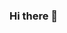 ### Hi there 👋

<!--
**Leifrik/Leifrik** is a ✨ _special_ ✨ repository because its `README.md` (this file) appears on your GitHub profile.

Here are some ideas to get you started:

- 🔭 I’m currently working on ...
- 🌱 I’m currently learning ...
- 👯 I’m looking to collaborate on ...
- 🤔 I’m looking for help with ...
- 💬 Ask me about ...
- 📫 How to reach me: ...
- 😄 Pronouns: ...
- ⚡ Fun fact: ...

<p align="left"> <a href="https://twitter.com/jawsnotthemovie" target="blank"><img src="https://img.shields.io/twitter/follow/jawsnotthemovie?logo=twitter&style=for-the-badge" alt="jawsnotthemovie" /></a> </p>

<h3 align="left">Connect with me:</h3>
<p align="left">
<a href="https://twitter.com/jawsnotthemovie" target="blank"><img align="center" src="https://cdn.jsdelivr.net/npm/simple-icons@3.0.1/icons/twitter.svg" alt="jawsnotthemovie" height="30" width="40" /></a>
</p>

<p><img align="left" src="https://github-readme-stats.vercel.app/api/top-langs?username=leifrik&show_icons=true&locale=en&layout=compact" alt="leifrik" /></p>

<p>&nbsp;<img align="center" src="https://github-readme-stats.vercel.app/api?username=leifrik&show_icons=true&locale=en" alt="leifrik" /></p>

<p><img align="center" src="https://github-readme-streak-stats.herokuapp.com/?user=leifrik&" alt="leifrik" /></p>
